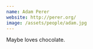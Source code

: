```yaml
---
name: Adam Perer
website: http://perer.org/
image: /assets/people/adam.jpg
---
```


Maybe loves chocolate.

